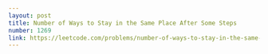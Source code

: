 ```yaml
---
layout: post
title: Number of Ways to Stay in the Same Place After Some Steps
number: 1269
link: https://leetcode.com/problems/number-of-ways-to-stay-in-the-same-place-after-some-steps
---
```

